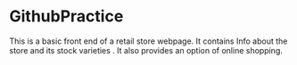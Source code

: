 # GithubPractice
This is a basic front end  of a retail store webpage.
It contains Info about the store and its stock varieties .
It also provides an option of online shopping.
